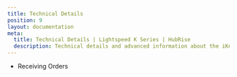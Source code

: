 ```yaml
---
title: Technical Details
position: 9
layout: documentation
meta:
  title: Technical Details | Lightspeed K Series | HubRise
  description: Technical details and advanced information about the iKentoo integration with HubRise. Connect apps and synchronise your data.
---
```


- <Link to="/apps/ikentoo-lightspeed/technical-details/receiving-orders/">Receiving Orders</Link>
